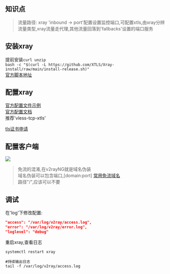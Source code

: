 ## 知识点
> 流量路径: xray 'inbound -> port'配置设置监控端口,可配置xtls,由xray分辨流量类型,xray流量走代理,其他流量回落到'fallbacks'设置的端口服务  
 
## 安装xray
提前安装`curl unzip`  
`bash -c "$(curl -L https://github.com/XTLS/Xray-install/raw/main/install-release.sh)"`  
[官方脚本地址](https://github.com/XTLS/Xray-install)  

## 配置xray
[官方配置文件示例](https://github.com/XTLS/Xray-examples)  
[官方配置文档](https://xtls.github.io/config/)  
推荐'vless-tcp-xtls'  

[tls证书申请](/index.php/archives/11/)
## 配置客户端
![](https://cdn.jsdelivr.net/gh/makeF/images@master/host/20210411025428.jpg)  
> 免流的混淆,在v2rayNG就是域名伪装  
> 域名伪装可以包含端口,[domain:port] [常用免流域名](https://www.xg6.cn/thread-1909-1-1.html)  
> 路径"/",应该可以不要  
## 调试
在'log'下修改配置:  
``` json
"access": "/var/log/v2ray/access.log",
"error": "/var/log/v2ray/error.log",
"loglevel": "debug"
```
重启xray,查看日志  
``` shell
systemctl restart xray

#持续输出日志
tail -f /var/log/v2ray/access.log
```
